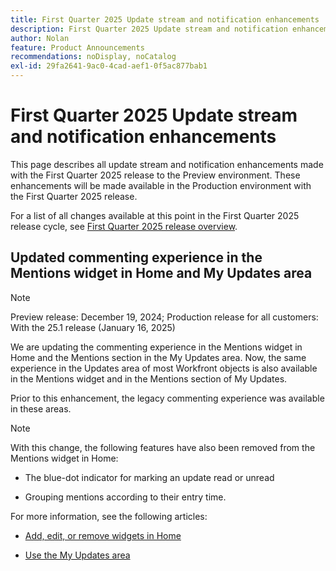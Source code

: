 ```yaml
---
title: First Quarter 2025 Update stream and notification enhancements
description: First Quarter 2025 Update stream and notification enhancements
author: Nolan
feature: Product Announcements
recommendations: noDisplay, noCatalog
exl-id: 29fa2641-9ac0-4cad-aef1-0f5ac877bab1
---
```

# First Quarter 2025 Update stream and notification enhancements

This page describes all update stream and notification enhancements made with the First Quarter 2025 release to the Preview environment. These enhancements will be made available in the Production environment with the First Quarter 2025 release.

For a list of all changes available at this point in the First Quarter 2025 release cycle, see [First Quarter 2025 release overview](/help/quicksilver/product-announcements/product-releases/25-q1-release-activity/25-q1-release-overview.md).

## Updated commenting experience in the Mentions widget in Home and My Updates area

>[!NOTE]
>
>Preview release: December 19, 2024; Production release for all customers: With the 25.1 release (January 16, 2025)

We are updating the commenting experience in the Mentions widget in Home and the Mentions section in the My Updates area. Now, the same experience in the Updates area of most Workfront objects is also available in the Mentions widget and in the Mentions section of My Updates.  

Prior to this enhancement, the legacy commenting experience was available in these areas.  

>[!NOTE] 
>
>With this change, the following features have also been removed from the Mentions widget in Home: 
>
>* The blue-dot indicator for marking an update read or unread  
>
>* Grouping mentions according to their entry time. 

For more information, see the following articles: 

* [Add, edit, or remove widgets in Home](/help/quicksilver/workfront-basics/using-home/using-the-home-area/add-edit-remove-widgets-in-new-home.md) 

* [Use the My Updates area](/help/quicksilver/workfront-basics/using-home/using-the-home-area/my-updates-area.md)
